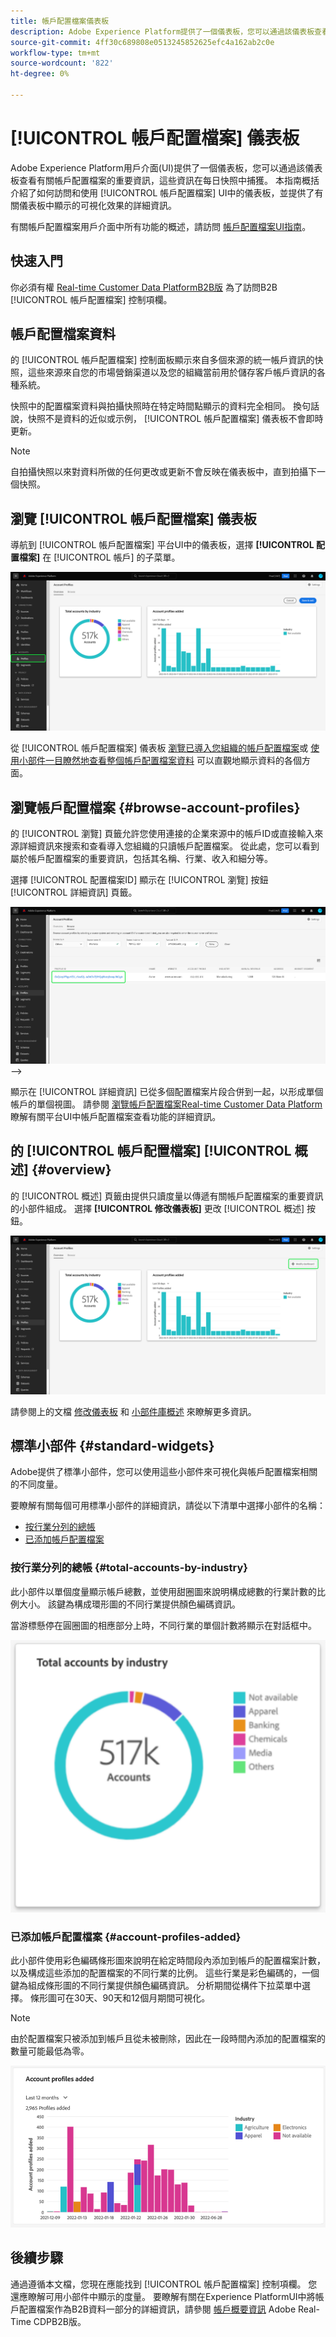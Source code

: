 ```yaml
---
title: 帳戶配置檔案儀表板
description: Adobe Experience Platform提供了一個儀表板，您可以通過該儀表板查看有關組織B2B帳戶配置檔案的重要資訊。
source-git-commit: 4ff30c689808e0513245852625efc4a162ab2c0e
workflow-type: tm+mt
source-wordcount: '822'
ht-degree: 0%

---
```


# [!UICONTROL 帳戶配置檔案] 儀表板

Adobe Experience Platform用戶介面(UI)提供了一個儀表板，您可以通過該儀表板查看有關帳戶配置檔案的重要資訊，這些資訊在每日快照中捕獲。 本指南概括介紹了如何訪問和使用 [!UICONTROL 帳戶配置檔案] UI中的儀表板，並提供了有關儀表板中顯示的可視化效果的詳細資訊。

有關帳戶配置檔案用戶介面中所有功能的概述，請訪問 [帳戶配置檔案UI指南](../../rtcdp/accounts/account-profile-ui-guide.md)。

## 快速入門

你必須有權 [Real-time Customer Data PlatformB2B版](../../rtcdp/b2b-overview.md) 為了訪問B2B [!UICONTROL 帳戶配置檔案] 控制項欄。

## 帳戶配置檔案資料

的 [!UICONTROL 帳戶配置檔案] 控制面板顯示來自多個來源的統一帳戶資訊的快照，這些來源來自您的市場營銷渠道以及您的組織當前用於儲存客戶帳戶資訊的各種系統。

快照中的配置檔案資料與拍攝快照時在特定時間點顯示的資料完全相同。 換句話說，快照不是資料的近似或示例， [!UICONTROL 帳戶配置檔案] 儀表板不會即時更新。

>[!NOTE]
>
>自拍攝快照以來對資料所做的任何更改或更新不會反映在儀表板中，直到拍攝下一個快照。

## 瀏覽 [!UICONTROL 帳戶配置檔案] 儀表板

導航到 [!UICONTROL 帳戶配置檔案] 平台UI中的儀表板，選擇 **[!UICONTROL 配置檔案]** 在 [!UICONTROL 帳戶] 的子菜單。

![左側導航中的「Platform UI（平台UI）」和「Account Profiles（帳戶配置檔案）」突出顯示，並顯示「Overview（概述）」頁籤。](../images/account-profiles/account-profiles-dashboard.png)

從 [!UICONTROL 帳戶配置檔案] 儀表板 [瀏覽已導入您組織的帳戶配置檔案](#browse-account-profiles)或 [使用小部件一目瞭然地查看整個帳戶配置檔案資料](#standard-widgets) 可以直觀地顯示資料的各個方面。

## 瀏覽帳戶配置檔案 {#browse-account-profiles}

的 [!UICONTROL 瀏覽] 頁籤允許您使用連接的企業來源中的帳戶ID或直接輸入來源詳細資訊來搜索和查看導入您組織的只讀帳戶配置檔案。 從此處，您可以看到屬於帳戶配置檔案的重要資訊，包括其名稱、行業、收入和細分等。

選擇 [!UICONTROL 配置檔案ID] 顯示在 [!UICONTROL 瀏覽] 按鈕 [!UICONTROL 詳細資訊] 頁籤。

![「帳戶配置檔案」瀏覽頁籤顯示結果，並突出顯示「配置檔案ID」。](../images/account-profiles/account-profiles-browse-tab.png) —>

顯示在 [!UICONTROL 詳細資訊] 已從多個配置檔案片段合併到一起，以形成單個帳戶的單個視圖。 請參閱 [瀏覽帳戶配置檔案Real-time Customer Data Platform](../../rtcdp/accounts/account-profile-ui-guide.md#browse-account-profiles) 瞭解有關平台UI中帳戶配置檔案查看功能的詳細資訊。

## 的 [!UICONTROL 帳戶配置檔案] [!UICONTROL 概述] {#overview}

的 [!UICONTROL 概述] 頁籤由提供只讀度量以傳遞有關帳戶配置檔案的重要資訊的小部件組成。 選擇 **[!UICONTROL 修改儀表板]** 更改 [!UICONTROL 概述] 按鈕。

![突出顯示了「修改」面板的「帳戶概要檔案」概述頁籤。](../images/account-profiles/modify-dashboard.png)

請參閱上的文檔 [修改儀表板](../customize/modify.md) 和 [小部件庫概述](../customize/widget-library.md) 來瞭解更多資訊。

## 標準小部件 {#standard-widgets}

Adobe提供了標準小部件，您可以使用這些小部件來可視化與帳戶配置檔案相關的不同度量。

要瞭解有關每個可用標準小部件的詳細資訊，請從以下清單中選擇小部件的名稱：

* [按行業分列的總帳](#total-accounts-by-industry)
* [已添加帳戶配置檔案](#account-profiles-added)

### 按行業分列的總帳 {#total-accounts-by-industry}

此小部件以單個度量顯示帳戶總數，並使用甜圈圖來說明構成總數的行業計數的比例大小。 該鍵為構成環形圖的不同行業提供顏色編碼資訊。

當游標懸停在圓圈圖的相應部分上時，不同行業的單個計數將顯示在對話框中。

![按行業小部件列出的帳戶總數。](../images/account-profiles/total-accounts-by-industry-widget.png)

### 已添加帳戶配置檔案 {#account-profiles-added}

此小部件使用彩色編碼條形圖來說明在給定時間段內添加到帳戶的配置檔案計數，以及構成這些添加的配置檔案的不同行業的比例。 這些行業是彩色編碼的，一個鍵為組成條形圖的不同行業提供顏色編碼資訊。 分析期間從構件下拉菜單中選擇。 條形圖可在30天、90天和12個月期間可視化。

>[!NOTE]
>
>由於配置檔案只被添加到帳戶且從未被刪除，因此在一段時間內添加的配置檔案的數量可能最低為零。

![帳戶配置檔案已添加小部件。](../images/account-profiles/accounts-profiles-added-widget.png)

## 後續步驟

通過遵循本文檔，您現在應能找到 [!UICONTROL 帳戶配置檔案] 控制項欄。 您還應瞭解可用小部件中顯示的度量。 要瞭解有關在Experience PlatformUI中將帳戶配置檔案作為B2B資料一部分的詳細資訊，請參閱 [帳戶概要資訊](../../rtcdp/accounts/account-profile-overview.md) Adobe Real-Time CDPB2B版。
